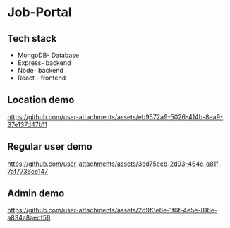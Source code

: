 # Job-Portal

## Tech stack
- MongoDB- Database
- Express- backend
- Node- backend
- React - frontend

## Location demo


https://github.com/user-attachments/assets/eb9572a9-5026-414b-8ea9-37e137d47b11


## Regular user demo

https://github.com/user-attachments/assets/3ed75ceb-2d93-464e-a81f-7af7736ce147


## Admin demo



https://github.com/user-attachments/assets/2d9f3e6e-1f6f-4e5e-816e-a834a8aedf58

